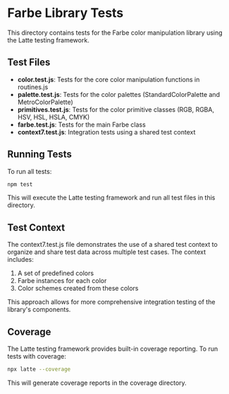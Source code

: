 # Farbe Library Tests

This directory contains tests for the Farbe color manipulation library using the Latte testing framework.

## Test Files

- **color.test.js**: Tests for the core color manipulation functions in routines.js
- **palette.test.js**: Tests for the color palettes (StandardColorPalette and MetroColorPalette)
- **primitives.test.js**: Tests for the color primitive classes (RGB, RGBA, HSV, HSL, HSLA, CMYK)
- **farbe.test.js**: Tests for the main Farbe class
- **context7.test.js**: Integration tests using a shared test context

## Running Tests

To run all tests:

```bash
npm test
```

This will execute the Latte testing framework and run all test files in this directory.

## Test Context

The context7.test.js file demonstrates the use of a shared test context to organize and share test data across multiple test cases. The context includes:

1. A set of predefined colors
2. Farbe instances for each color
3. Color schemes created from these colors

This approach allows for more comprehensive integration testing of the library's components.

## Coverage

The Latte testing framework provides built-in coverage reporting. To run tests with coverage:

```bash
npx latte --coverage
```

This will generate coverage reports in the coverage directory.